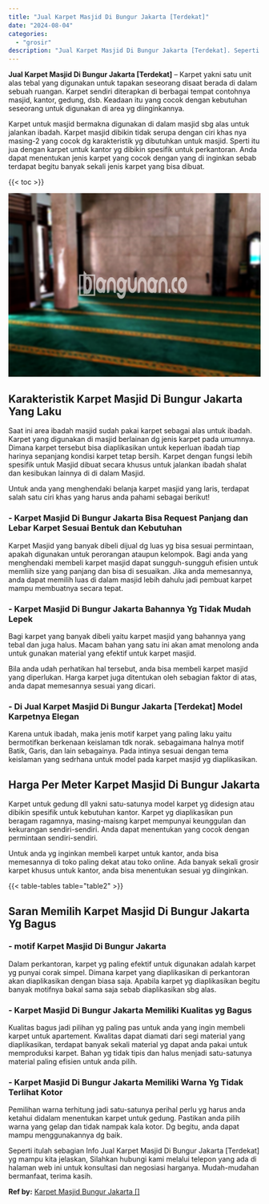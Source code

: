 ```yaml
---
title: "Jual Karpet Masjid Di Bungur Jakarta [Terdekat]"
date: "2024-08-04"
categories: 
  - "grosir"
description: "Jual Karpet Masjid Di Bungur Jakarta [Terdekat]. Seperti itulah sebagian Info Jual Karpet Masjid Di Bungur Jakarta [Terdekat] yg mampu kita jelaskan, Silah..."
---
```


**Jual Karpet Masjid Di Bungur Jakarta \[Terdekat\]** – Karpet yakni satu unit alas tebal yang digunakan untuk tapakan seseorang disaat berada di dalam sebuah ruangan. Karpet sendiri diterapkan di berbagai tempat contohnya masjid, kantor, gedung, dsb. Keadaan itu yang cocok dengan kebutuhan seseorang untuk digunakan di area yg diinginkannya.

Karpet untuk masjid bermakna digunakan di dalam masjid sbg alas untuk jalankan ibadah. Karpet masjid dibikin tidak serupa dengan ciri khas nya masing-2 yang cocok dg karakteristik yg dibutuhkan untuk masjid. Sperti itu jua dengan karpet untuk kantor yg dibikin spesifik untuk perkantoran. Anda dapat menentukan jenis karpet yang cocok dengan yang di inginkan sebab terdapat begitu banyak sekali jenis karpet yang bisa dibuat.

{{< toc >}}

![Jual Karpet Masjid Di Bungur Jakarta [Terdekat]](/images/grosir-karpet-murah-14.png)

## Karakteristik Karpet Masjid Di Bungur Jakarta Yang Laku

Saat ini area ibadah masjid sudah pakai karpet sebagai alas untuk ibadah. Karpet yang digunakan di masjid berlainan dg jenis karpet pada umumnya. Dimana karpet tersebut bisa diaplikasikan untuk keperluan ibadah tiap harinya sepanjang kondisi karpet tetap bersih. Karpet dengan fungsi lebih spesifik untuk Masjid dibuat secara khusus untuk jalankan ibadah shalat dan kesibukan lainnya di di dalam Masjid.

Untuk anda yang menghendaki belanja karpet masjid yang laris, terdapat salah satu ciri khas yang harus anda pahami sebagai berikut!

### \- Karpet Masjid Di Bungur Jakarta Bisa Request Panjang dan Lebar Karpet Sesuai Bentuk dan Kebutuhan

Karpet Masjid yang banyak dibeli dijual dg luas yg bisa sesuai permintaan, apakah digunakan untuk perorangan ataupun kelompok. Bagi anda yang menghendaki membeli karpet masjid dapat sungguh-sungguh efisien untuk memliih size yang panjang dan bisa di sesuaikan. Jika anda memesannya, anda dapat memilih luas di dalam masjid lebih dahulu jadi pembuat karpet mampu membuatnya secara tepat.

### \- Karpet Masjid Di Bungur Jakarta Bahannya Yg Tidak Mudah Lepek

Bagi karpet yang banyak dibeli yaitu karpet masjid yang bahannya yang tebal dan juga halus. Macam bahan yang satu ini akan amat menolong anda untuk gunakan material yang efektif untuk karpet masjid.

Bila anda udah perhatikan hal tersebut, anda bisa membeli karpet masjid yang diperlukan. Harga karpet juga ditentukan oleh sebagian faktor di atas, anda dapat memesannya sesuai yang dicari.

### \- Di Jual Karpet Masjid Di Bungur Jakarta \[Terdekat\] Model Karpetnya Elegan

Karena untuk ibadah, maka jenis motif karpet yang paling laku yaitu bermotifkan berkenaan keislaman tdk norak. sebagaimana halnya motif Batik, Garis, dan lain sebagainya. Pada intinya sesuai dengan tema keislaman yang sedrhana untuk model pada karpet masjid yg diaplikasikan.

## Harga Per Meter Karpet Masjid Di Bungur Jakarta

Karpet untuk gedung dll yakni satu-satunya model karpet yg didesign atau dibikin spesifik untuk kebutuhan kantor. Karpet yg diaplikasikan pun beragam ragamnya, masing-maisng karpet mempunyai keunggulan dan kekurangan sendiri-sendiri. Anda dapat menentukan yang cocok dengan permintaan sendiri-sendiri.

Untuk anda yg inginkan membeli karpet untuk kantor, anda bisa memesannya di toko paling dekat atau toko online. Ada banyak sekali grosir karpet khusus untuk kantor, anda bisa menentukan sesuai yg diinginkan.

{{< table-tables table="table2" >}}

## Saran Memilih Karpet Masjid Di Bungur Jakarta Yg Bagus

### \- motif Karpet Masjid Di Bungur Jakarta

Dalam perkantoran, karpet yg paling efektif untuk digunakan adalah karpet yg punyai corak simpel. Dimana karpet yang diaplikasikan di perkantoran akan diaplikasikan dengan biasa saja. Apabila karpet yg diaplikasikan begitu banyak motifnya bakal sama saja sebab diaplikasikan sbg alas.

### \- Karpet Masjid Di Bungur Jakarta Memiliki Kualitas yg Bagus

Kualitas bagus jadi pilihan yg paling pas untuk anda yang ingin membeli karpet untuk apartement. Kwalitas dapat diamati dari segi material yang diaplikasikan, terdapat banyak sekali material yg dapat anda pakai untuk memproduksi karpet. Bahan yg tidak tipis dan halus menjadi satu-satunya material paling efisien untuk anda pilih.

### \- Karpet Masjid Di Bungur Jakarta Memiliki Warna Yg Tidak Terlihat Kotor

Pemilihan warna terhitung jadi satu-satunya perihal perlu yg harus anda ketahui didalam menentukan karpet untuk gedung. Pastikan anda pilih warna yang gelap dan tidak nampak kala kotor. Dg begitu, anda dapat mampu menggunakannya dg baik.

Seperti itulah sebagian Info Jual Karpet Masjid Di Bungur Jakarta \[Terdekat\] yg mampu kita jelaskan, Silahkan hubungi kami melalui telepon yang ada di halaman web ini untuk konsultasi dan negosiasi harganya. Mudah-mudahan bermanfaat, terima kasih.

**Ref by:**  [Karpet Masjid Bungur Jakarta []](https://id.wikipedia.org/wiki/Karpet)

